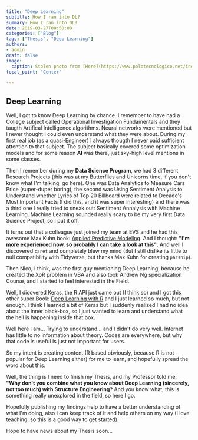 ```yaml
---
title: "Deep Learning"
subtitle: How I ran into DL?
summary: How I ran into DL?
date: 2019-03-27T00:50:00
categories: ["Blog"]
tags: ["Thesis", "Deep Learning"]
authors:
- admin
draft: false
image:
  caption: Stolen photo from [Here](https://www.polotecnologico.net/index.php/nuevos-cursos/deeplearning)
focal_point: "Center"
  
---
```


## Deep Learning

Well, I got to know Deep Learning by chance. I remember to have had a College subject called Operational Investigation Fundamentals and they taugth Artifical Intelligence algorithms. Neural networks were mentioned but I never thought I could even understand what they were about.
During my first real job (as a quasi-Engineer) I always thougth I never paid sufficient attention to that subject. The subject basically covered some optimization models and for some reason **AI** was there, just sky-high level mentions in some classes.

Then I remember during my **Data Science Program**, we had 3 different Research Projects (this was at my Butterflies and Unicorns time, if you don't know what I'm talking, go here). One was Data Analytics to Measure Cars Price (super-duper boring), the second was Using Sentiment Analysis to Understand whether Lyrics of Top 20 Billboard were related to Decade's Most Important Facts (I did this, and it was super interesting) and there was a third one I really tried to sneak out: Sentiment Annalysis with Machine Learning. Machine Learning sounded really scary to be my very first Data Science Project, so I put it off.

It turns out that a colleague just joined my team at EVS and he had this awesome Max Kuhn book: [Applied Predictive Modeling](https://www.bookdepository.com/Applied-Predictive-Modeling-Max-Kuhn/9781461468486?redirected=true&utm_medium=Google&utm_campaign=Base1&utm_source=CL&utm_content=Applied-Predictive-Modeling&selectCurrency=CLP&w=AF4JAU961V0NQ9A803TP&pdg=pla-309526196374:kwd-309526196374:cmp-1653769863:adg-64191594660:crv-318349950654:pid-9781461468486:dev-c&gclid=CjwKCAjw-ZvlBRBbEiwANw9UWplud3A9daFx70SYI7-0t29OmknuQProNRgQtt39d572kbgsKqflBhoCwV8QAvD_BwE). And I thought: __"I'm more experienced now, so probably I can take a look at this"__. And well I discovered `caret` and completely blew my mind (But I still dislike its little to null compatibility with Tidyverse, but thanks Max Kuhn for creating `parsnip`).

Then Nico, I think, was the first guy mentioning Deep Learning, because he created the XoR problem in VBA and also took Andrew Ng specialization Course, and 
I started to feel interested in the Field.

Well, I dicovered Keras, the R API just came out (I think so) and I got this other super Book: [Deep Learning with R](https://www.amazon.com/Deep-Learning-R-Francois-Chollet/dp/161729554X) and I just learned so much, but not enough. I think I learned a bit of Keras but I suddenly realized I had no idea about the inner black-box, so I just wanted to learn and understand what the hell is happening inside that box.

Well here I am... Trying to understand... and I didn't do very well. Internet has little to no information about theory. Codes are everywhere, but why that code is useful is just not important for users.

So my intent is creating content (R based obviously, because R is not popular for Deep Learning either) for me to learn, and hopefully spread the word about this.

Well, the thing is I need to finish my Thesis, and my Professor told me: __"Why don't you combine what you know about Deep Learning (sincerely, not too much) with Structure Engineering?__ And you know what, this is something really unexplored in the field, so here I go. 

Hopefully publishing my findings help to have a better understanding of what I'm doing, also i can keep track of it and help others on my way (I love teaching, so this is a good way to get started).

Hope to have news about my Thesis soon...


